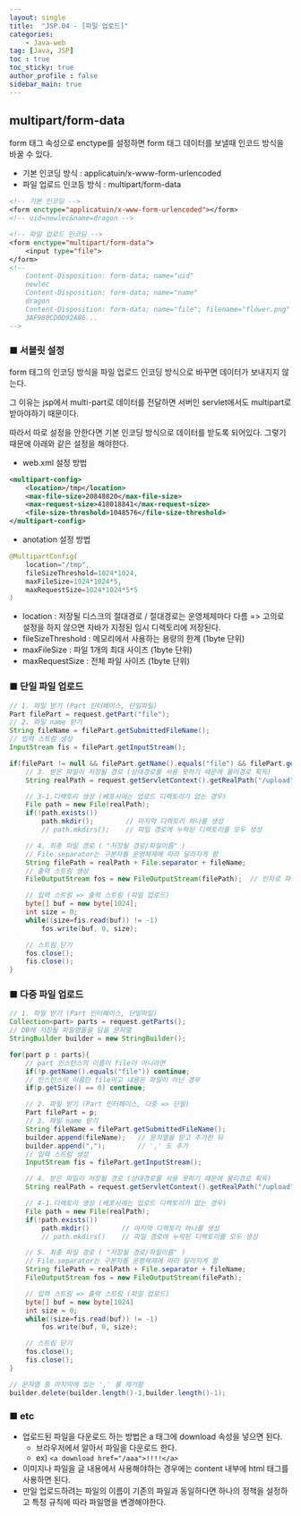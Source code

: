 ```yaml
---
layout: single
title:  "JSP.04 - [파일 업로드]"
categories: 
    - Java-web
tag: [Java, JSP]
toc : true
toc_sticky: true
author_profile : false
sidebar_main: true
---
```


multipart/form-data
-----

form 태그 속성으로 enctype를 설정하면 form 태그 데이터를 보낼때 인코드 방식을 바꿀 수 있다.

- 기본 인코딩 방식 : applicatuin/x-www-form-urlencoded
- 파일 업로드 인코등 방식 : multipart/form-data

```jsp
<!-- 기본 인코딩 -->
<form enctype="applicatuin/x-www-form-urlencoded"></form>
<!-- uid=newlec&name=dragon -->

<!-- 파일 업로드 인코딩 -->
<form enctype="multipart/form-data">
    <input type="file">
</form>
<!-- 
    Content-Disposition: form-data; name="uid"
    newlec
    Content-Disposition: form-data; name="name"
    dragon
    Content-Disposition: form-data; name="file"; filename="flower.png"
    3AF980CD0D92A86...
-->
```

### ■ 서블릿 설정

form 태그의 인코딩 방식을 파일 업로드 인코딩 방식으로 바꾸면 데이터가 보내지지 않는다. 

그 이유는 jsp에서 multi-part로 데이터를 전달하면 서버인 servlet에서도 multipart로 받아야하기 때문이다. 

따라서 따로 설정을 안한다면 기본 인코딩 방식으로 데이터를 받도록 되어있다. 그렇기 때문에 아래와 같은 설정을 해야한다.

- web.xml 설정 방법

```xml
<multipart-config>
    <location>/tmp</location>
    <max-file-size>20848820</max-file-size>
    <max-request-size>418018841</max-request-size>
    <file-size-threshold>1048576</file-size-threshold>
</multipart-config>
```

- anotation 설정 방법

```java
@MultipartConfig(
    location="/tmp",
    fileSizeThreshold=1024*1024,
    maxFileSize=1024*1024*5,
    maxRequestSize=1024*1024*5*5
)
```

- location : 저장될 디스크의 절대경로 / 절대경로는 운영체제마다 다름 => 고의로 설정을 하지 않으면 자바가 지정된 임시 디렉토리에 저장된다.
- fileSizeThreshold : 메모리에서 사용하는 용량의 한계 (1byte 단위)
- maxFileSize : 파일 1개의 최대 사이즈 (1byte 단위)
- maxRequestSize : 전체  파일 사이즈 (1byte 단위)

### ■ 단일 파일 업로드

```java
// 1. 파일 받기 (Part 인터페이스, 단일파일)
Part filePart = request.getPart("file");
// 2. 파일 name 받기
String fileName = filePart.getSubmittedFileName();
// 입력 스트림 생성
InputStream fis = filePart.getInputStream();

if(filePart != null && filePart.getName().equals("file") && filePart.getSize() != 0) {
    // 3. 받은 파일이 저장될 경로 (상대경로를 사용 못하기 때문에 물리경로 획득)
    String realPath = request.getServletContext().getRealPath("/upload");      

    // 3-1.디렉토리 생성 (베포시에는 업로드 디렉토리가 없는 경우) 
    File path = new File(realPath);
    if(!path.exists())
        path.mkdir();        // 마지막 디렉토리 하나를 생성
        // path.mkdirs();    // 파일 경로에 누락된 디렉토리를 모두 생성

    // 4. 최종 파일 경로 ( "저장될 경로/파일이름" ) 
    // File.separator는 구분자를 운영체제에 따라 달라지게 함
    String filePath = realPath + File.separator + fileName; 
    // 출력 스트림 생성 
    FileOutputStream fos = new FileOutputStream(filePath);  // 인자로 파일 경로 삽입

    // 입력 스트림 => 출력 스트림 (파일 업로드)
    byte[] buf = new byte[1024];
    int size = 0;
    while((size=fis.read(buf)) != -1)
        fos.write(buf, 0, size);

    // 스트림 닫기
    fos.close();
    fis.close();
}
```

### ■ 다중 파일 업로드

```java
// 1. 파일 받기 (Part 인터페이스, 단일파일)
Collection<part> parts = request.getParts();
// DB에 저장될 파일명들을 담을 문자열
StringBuilder builder = new StringBuilder();

for(part p : parts){
    // part 인스턴스의 이름이 file이 아니라면
    if(!p.getName().equals("file")) continue;
    // 인스턴스의 이름만 file이고 내용은 파일이 아닌 경우
    if(p.getSize() == 0) continue;

    // 2. 파일 받기 (Part 인터페이스, 다중 => 단일)
    Part filePart = p;
    // 3. 파일 name 받기
    String fileName = filePart.getSubmittedFileName();
    builder.append(fileName);   // 문자열을 받고 추가한 뒤 
    builder.append(",");        // ',' 도 추가
    // 입력 스트림 생성
    InputStream fis = filePart.getInputStream();

    // 4. 받은 파일이 저장될 경로 (상대경로를 사용 못하기 때문에 물리경로 획득)
    String realPath = request.getServletContext().getRealPath("/upload");

    // 4-1.디렉토리 생성 (베포시에는 업로드 디렉토리가 없는 경우) 
    File path = new File(realPath);
    if(!path.exists())
        path.mkdir()        // 마지막 디렉토리 하나를 생성
        // path.mkdirs()    // 파일 경로에 누락된 디렉토리를 모두 생성

    // 5. 최종 파일 경로 ( "저장될 경로/파일이름" ) 
    // File.separator는 구분자를 운영체제에 따라 달라지게 함
    String filePath = realPath + File.separator + fileName;
    FileOutputStream fos = new FileOutputStream(filePath);

    // 입력 스트림 => 출력 스트림 (파일 업로드)
    byte[] buf = new byte[1024]
    int size = 0;
    while((size=fis.read(buf)) != -1)
        fos.write(buf, 0, size);

    // 스트림 닫기
    fos.close();
    fis.close();
}

// 문자열 중 마지막에 있는 ',' 를 제거함
builder.delete(builder.length()-1,builder.length()-1);
```

### ■ etc

- 업로드된 파일을 다운로드 하는 방법은 a 태그에 download 속성을 넣으면 된다.
    - 브라우저에서 알아서 파일을 다운로드 한다.
    - ex) `<a download href="/aaa">!!!!</a>`
- 이미지나 파일을 글 내용에서 사용해야하는 경우에는 content 내부에 html 태그를 사용하면 된다.
- 만일 업로드하려는 파일의 이름이 기존의 파일과 동일하다면 하나의 정책을 설정하고 특정 규칙에 따라 파일명을 변경해야한다.